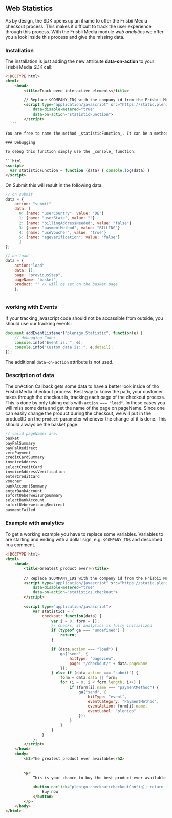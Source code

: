 ## Web Statistics

As by design, the SDK opens up an iframe to offer the Frisbii Media checkout process. This makes it difficult to track the user experience through this process. With the Frisbii Media module _web analytics_ we offer you a look inside this process and give the missing data.

### Installation

The installation is just adding the new attribute __data-on-action__ to your Frisbii Media SDK call:
```html
<!DOCTYPE html>
<html>
    <head>
        <title>Track even interactive elements</title>
    
        // Replace $COMPANY_ID$ with the company id from the Frisbii Media merchant backend. 
        <script type="application/javascript" src="https://static.plenigo.com/static_resources/javascript/$COMPANY_ID$/plenigo_sdk.min.js"
            data-disable-metered="true"
            data-on-action="statisticFunction">
        </script>
  ```
 
You are free to name the method _statisticFunction_. It can be a method at an object, but has to be accessible or be part of the _window_ object. 

### Debugging

To debug this function simply use the _console_ function:

```html
<script>
  var statisticFunction = function (data) { console.log(data) }
</script>
```
On Submit this will result in the following data:
```javascript
// on submit
data = {
    action: "submit"
    data: [
      0: {name: "userCountry", value: "DE"}
      1: {name: "userState", value: ""}
      2: {name: "billingAddressNeeded", value: "false"}
      3: {name: "paymentMethod", value: "BILLING"}
      4: {name: "useVoucher", value: "true"}
      5: {name: "ageVerification", value: "false"}
      ]
};

// on load
data = { 
    action:"load"
    data: [],
    page: "previousStep",
    pageName: "basket",
    product: "" // will be set on the basket page
    };
    
```
### working with Events

If your tracking javascript code should not be accassible from outside, you should use our tracking events:
```javascript
document.addEventListener("plenigo.Statistic", function(e) {
    // debugging Code:
    console.info("Event is: ", e);
    console.info("Custom data is: ", e.detail);
});
```
The additional `data-on-action` attribute is not used.

### Description of data

The onAction Callback gets some data to have a better look inside of tho Frisbii Media checkout process. Best way to know the path, your customer takes through the checkout is, tracking each page of the checkout process. This is done by only taking calls with `action === "load"`. In these cases you will miss some data and get the name of the page on pageName. Since one can easily change the product during the checkout, we will put in the productID on the `product`-parameter whenever the change of it is done. This should always be the basket page.

```javascript
// valid pageNames are:
basket
payPalSummary
payPalRedirect
zeroPayment
creditCardSummary
invoiceAddress
selectCreditCard
invoiceAddressVerification
enterCreditCard
voucher
bankAccountSummary
enterBankAccount
sofortUeberweisungSummary
selectBankAccount
sofortUeberweisungRedirect
paymentFailed
```

### Example with analytics

To get a working example you have to replace some variables. Variables to are starting and ending with a dollar sign, e.g.
`$COMPANY_ID$` and described in a comment.

```html
<!DOCTYPE html>
<html>
    <head>
        <title>Greatest product ever!</title>
    
        // Replace $COMPANY_ID$ with the company id from the Frisbii Media merchant backend. 
        <script type="application/javascript" src="https://static.plenigo.com/static_resources/javascript/$COMPANY_ID$/plenigo_sdk.min.js"
            data-disable-metered="true"
            data-on-action="statistics.checkout">
        </script>
        
        <script type="application/javascript">
            var statistics = {
                checkout: function(data) {
                    var i = 0, form = [];
                    // checks, if analytics is fully initialized
                    if (typeof ga === "undefined") {
                        return;
                    }

                    if (data.action === "load") {
                        ga("send", {
                            hitType: "pageview",
                            page: "/checkout/" + data.pageName
                        });
                    } else if (data.action === "submit") {
                        form = data.data || form;
                        for (i = 0; i < form.length; i++) {
                            if (form[i].name === "paymentMethod") {
                                ga("send", {
                                    hitType: "event",
                                    eventCategory: "PaymentMethod",
                                    eventAction: form[i].name,
                                    eventLabel: "plenigo"
                                });
                            }
                        }
                    }
                }
            };
        </script>
    </head>
    <body>
        <h2>The greatest product ever available</h2>
        
        
        <p>
            This is your chance to buy the best product ever available!
            
            <button onclick="plenigo.checkout(checkoutConfig); return false;">
                Buy now
            </button>
        </p>
    </body>
</html>
```

